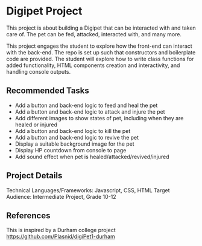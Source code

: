 # Digipet Project
This project is about building a Digipet that can be interacted with and taken care of. The pet can be fed, attacked, interacted with, and many more. 

This project engages the student to explore how the front-end can interact with the back-end. The repo is set up such that constructors and boilerplate code are provided. The student will explore how to write class functions for added functionality, HTML components creation and interactivity, and handling console outputs. 

## Recommended Tasks
- Add a button and back-end logic to feed and heal the pet
- Add a button and back-end logic to attack and injure the pet
- Add different images to show states of pet, including when they are healed or injured
- Add a button and back-end logic to kill the pet
- Add a button and back-end logic to revive the pet
- Display a suitable background image for the pet 
- Display HP countdown from console to page
- Add sound effect when pet is healed/attacked/revived/injured

## Project Details
Technical Languages/Frameworks: Javascript, CSS, HTML
Target Audience: Intermediate Project, Grade 10-12 

## References
This is inspired by a Durham college project https://github.com/Plasnid/digiPet1-durham